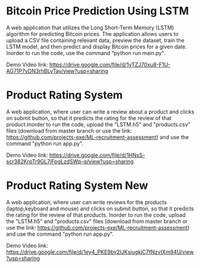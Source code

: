 # **Bitcoin Price Prediction Using LSTM**

A web application that utilizes the Long Short-Term Memory (LSTM) algorithm for predicting Bitcoin prices. The application  allows users to upload a CSV file containing relevant data, preview the dataset, train the LSTM model, and then predict and display Bitcoin prices for a given date. Inorder to run the code,  use the command "python run main.py".

Demo Video link: https://drive.google.com/file/d/1yTZJ70xu8-F1U-AG71P7vDN3rhBLyTay/view?usp=sharing

# **Product Rating System**
A web application, where user can write a review about a product and clicks on submit button, so that it predicts the rating for the review of that product.Inorder to run the code, upload the "LSTM.h5" and "products.csv" files (download from master branch or use the link: https://github.com/projects-exe/ML-recruitment-assessment) and use the command "python run app.py".

Demo Video link: https://drive.google.com/file/d/1HNsS-scr382KrpTr9GL7jFpgLzdSWp-g/view?usp=sharing

# **Product Rating System New**
A web application, where user can write  reviews for the products (laptop,keyboard and mouse) and clicks on submit button, so that it predicts the rating for the review of that products. Inorder to run the code, upload the "LSTM.h5" and "products.csv" files (download from master branch or use the link: https://github.com/projects-exe/ML-recruitment-assessment)  and use the command "python run app.py".

Demo Video link: https://drive.google.com/file/d/1ey4_PKE9bv2IJKsiugkjC7fNzvIXm94U/view?usp=sharing
